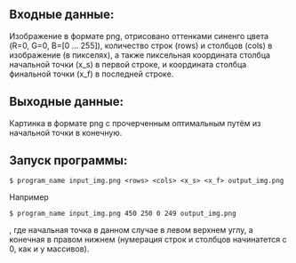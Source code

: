 ## Входные данные:
Изображение в формате png, отрисовано оттенками синенго цвета (R=0, G=0, B=[0 ... 255]), количество строк (rows) и столбцов (cols) в изображение (в пикселях), а также пиксельная координата столбца начальной точки (x_s) в первой строке, и координата столбца финальной точки (x_f) в последней строке.

## Выходные данные:
Картинка  в формате png с прочерченным оптимальным путём из начальной точки в конечную.

## Запуск программы:
```
$ program_name input_img.png <rows> <cols> <x_s> <x_f> output_img.png
```
Например
```
$ program_name input_img.png 450 250 0 249 output_img.png
```
, где начальная точка в данном случае в левом верхнем углу, а конечная в правом нижнем (нумерация строк и столбцов начинатется с 0, как и у массивов).

